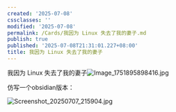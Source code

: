 ```yaml
---
created: '2025-07-08'
cssclasses: ''
modified: '2025-07-08'
permalink: /Cards/我因为 Linux 失去了我的妻子.md
publish: true
published: '2025-07-08T21:31:01.227+08:00'
title: 我因为 Linux 失去了我的妻子
---
```

我因为 Linux 失去了我的妻子![Image_1751895898416.jpg](https://pub-pic.oldwinter.top/2025/07/b7359fce537a7619506b662bcc81c00c.png)

仿写一个obsidian版本：

![Screenshot_20250707_215904.jpg](https://pub-pic.oldwinter.top/2025/07/51efce9f6683fc9c1c06c02ef18ab0cd.png)
